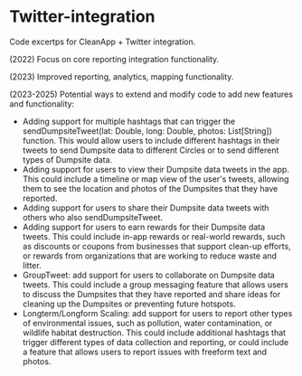 # Twitter-integration
Code excertps for CleanApp + Twitter integration.

(2022) Focus on core reporting integration functionality.

(2023) Improved reporting, analytics, mapping functionality.

(2023-2025) Potential ways to extend and modify code to add new features and functionality:

- Adding support for multiple hashtags that can trigger the sendDumpsiteTweet(lat: Double, long: Double, photos: List[String]) function. This would allow users to include different hashtags in their tweets to send Dumpsite data to different Circles or to send different types of Dumpsite data.
- Adding support for users to view their Dumpsite data tweets in the app. This could include a timeline or map view of the user's tweets, allowing them to see the location and photos of the Dumpsites that they have reported.
- Adding support for users to share their Dumpsite data tweets with others who also sendDumpsiteTweet. 
- Adding support for users to earn rewards for their Dumpsite data tweets. This could include in-app rewards or real-world rewards, such as discounts or coupons from businesses that support clean-up efforts, or rewards from organizations that are working to reduce waste and litter.
- GroupTweet: add support for users to collaborate on Dumpsite data tweets. This could include a group messaging feature that allows users to discuss the Dumpsites that they have reported and share ideas for cleaning up the Dumpsites or preventing future hotspots.
- Longterm/Longform Scaling: add support for users to report other types of environmental issues, such as pollution, water contamination, or wildlife habitat destruction. This could include additional hashtags that trigger different types of data collection and reporting, or could include a feature that allows users to report issues with freeform text and photos.
